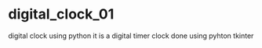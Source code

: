 # digital_clock_01
digital clock using python
it is a digital timer clock done using pyhton tkinter

